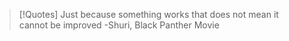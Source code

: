 >[!Quotes]
> Just because something works that does not mean it cannot be improved -Shuri, Black Panther Movie
